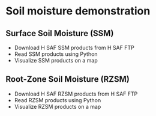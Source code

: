 # Soil moisture demonstration

## Surface Soil Moisture (SSM)

- Download H SAF SSM products from H SAF FTP
- Read SSM products using Python
- Visualize SSM products on a map

## Root-Zone Soil Moisture (RZSM)

- Download H SAF RZSM products from H SAF FTP
- Read RZSM products using Python
- Visualize RZSM products on a map
